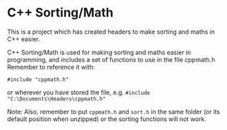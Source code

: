 # C++ Sorting/Math
This is a project which has created headers to make sorting and maths in C++ easier.

C++ Sorting/Math is used for making sorting and maths easier in programming,
and includes a set of functions to use in the file cppmath.h
Remember to reference it with:

`#include "cppmath.h"`

or wherever you have stored the file,
e.g. `#include "C:\Documents\Headers\cppmath.h"`

Note: Also, remember to put `cppmath.h` and `sort.h` in the same folder (or its default position when unzipped) or the sorting functions will not work.
